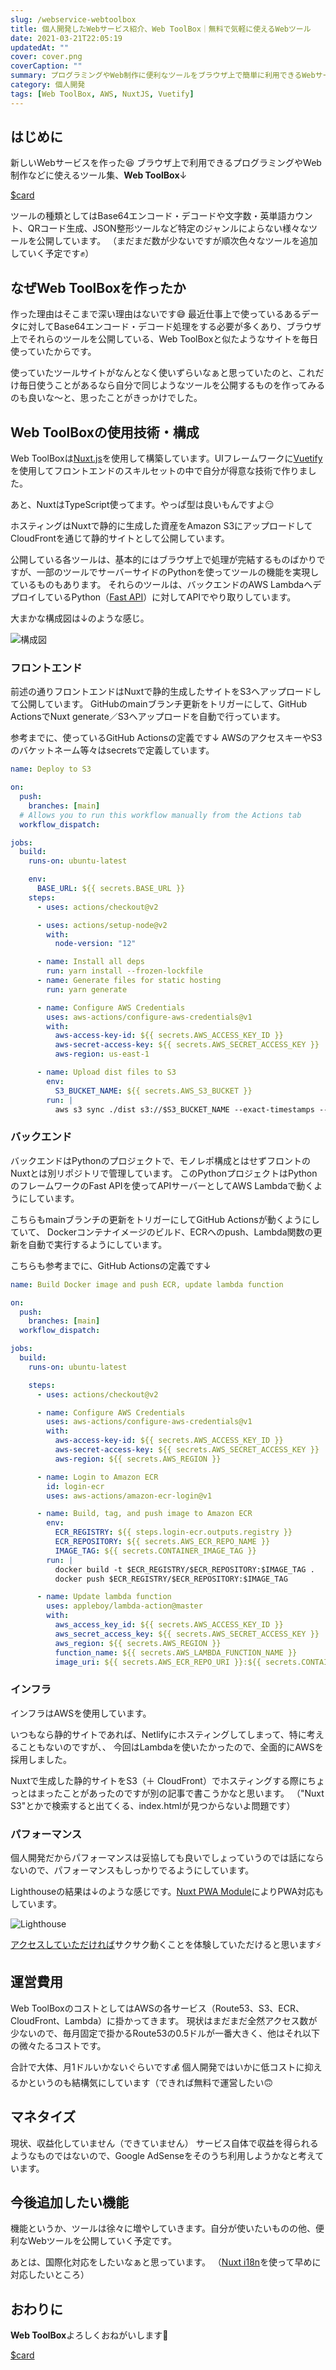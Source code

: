 ```yaml
---
slug: /webservice-webtoolbox
title: 個人開発したWebサービス紹介、Web ToolBox｜無料で気軽に使えるWebツール
date: 2021-03-21T22:05:19
updatedAt: ""
cover: cover.png
coverCaption: ""
summary: プログラミングやWeb制作に便利なツールをブラウザ上で簡単に利用できるWebサービスを作りました😆
category: 個人開発
tags: [Web ToolBox, AWS, NuxtJS, Vuetify]
---
```


## はじめに

新しいWebサービスを作った😆
ブラウザ上で利用できるプログラミングやWeb制作などに使えるツール集、**Web ToolBox**↓

[$card](https://web-toolbox.dev/)

ツールの種類としてはBase64エンコード・デコードや文字数・英単語カウント、QRコード生成、JSON整形ツールなど特定のジャンルによらない様々なツールを公開しています。
（まだまだ数が少ないですが順次色々なツールを追加していく予定です✊）

## なぜWeb ToolBoxを作ったか

作った理由はそこまで深い理由はないです😅
最近仕事上で使っているあるデータに対してBase64エンコード・デコード処理をする必要が多くあり、ブラウザ上でそれらのツールを公開している、Web ToolBoxと似たようなサイトを毎日使っていたからです。

使っていたツールサイトがなんとなく使いずらいなぁと思っていたのと、これだけ毎日使うことがあるなら自分で同じようなツールを公開するものを作ってみるのも良いな～と、思ったことがきっかけでした。

## Web ToolBoxの使用技術・構成

Web ToolBoxは[Nuxt.js](https://ja.nuxtjs.org/)を使用して構築しています。UIフレームワークに[Vuetify](https://vuetifyjs.com/ja/)を使用してフロントエンドのスキルセットの中で自分が得意な技術で作りました。

あと、NuxtはTypeScript使ってます。やっぱ型は良いもんですよ😏

ホスティングはNuxtで静的に生成した資産をAmazon S3にアップロードしてCloudFrontを通じて静的サイトとして公開しています。

公開している各ツールは、基本的にはブラウザ上で処理が完結するものばかりですが、一部のツールでサーバーサイドのPythonを使ってツールの機能を実現しているものもあります。
それらのツールは、バックエンドのAWS LambdaへデプロイしているPython（[Fast API](https://fastapi.tiangolo.com/ja/)）に対してAPIでやり取りしています。

大まかな構成図は↓のような感じ。

![構成図](./infra.png)

### フロントエンド

前述の通りフロントエンドはNuxtで静的生成したサイトをS3へアップロードして公開しています。
GitHubのmainブランチ更新をトリガーにして、GitHub ActionsでNuxt generate／S3へアップロードを自動で行っています。

参考までに、使っているGitHub Actionsの定義です↓
AWSのアクセスキーやS3のバケットネーム等々はsecretsで定義しています。

```yaml:title=.github/workflows/deploy.yml
name: Deploy to S3

on:
  push:
    branches: [main]
  # Allows you to run this workflow manually from the Actions tab
  workflow_dispatch:

jobs:
  build:
    runs-on: ubuntu-latest

    env:
      BASE_URL: ${{ secrets.BASE_URL }}
    steps:
      - uses: actions/checkout@v2

      - uses: actions/setup-node@v2
        with:
          node-version: "12"

      - name: Install all deps
        run: yarn install --frozen-lockfile
      - name: Generate files for static hosting
        run: yarn generate

      - name: Configure AWS Credentials
        uses: aws-actions/configure-aws-credentials@v1
        with:
          aws-access-key-id: ${{ secrets.AWS_ACCESS_KEY_ID }}
          aws-secret-access-key: ${{ secrets.AWS_SECRET_ACCESS_KEY }}
          aws-region: us-east-1

      - name: Upload dist files to S3
        env:
          S3_BUCKET_NAME: ${{ secrets.AWS_S3_BUCKET }}
        run: |
          aws s3 sync ./dist s3://$S3_BUCKET_NAME --exact-timestamps --delete

```

### バックエンド

バックエンドはPythonのプロジェクトで、モノレポ構成とはせずフロントのNuxtとは別リポジトリで管理しています。
このPythonプロジェクトはPythonのフレームワークのFast APIを使ってAPIサーバーとしてAWS Lambdaで動くようにしています。

こちらもmainブランチの更新をトリガーにしてGitHub Actionsが動くようにしていて、
Dockerコンテナイメージのビルド、ECRへのpush、Lambda関数の更新を自動で実行するようにしています。

こちらも参考までに、GitHub Actionsの定義です↓

```yaml:title=.github/workflows/deploy.yml
name: Build Docker image and push ECR, update lambda function

on:
  push:
    branches: [main]
  workflow_dispatch:

jobs:
  build:
    runs-on: ubuntu-latest

    steps:
      - uses: actions/checkout@v2

      - name: Configure AWS Credentials
        uses: aws-actions/configure-aws-credentials@v1
        with:
          aws-access-key-id: ${{ secrets.AWS_ACCESS_KEY_ID }}
          aws-secret-access-key: ${{ secrets.AWS_SECRET_ACCESS_KEY }}
          aws-region: ${{ secrets.AWS_REGION }}

      - name: Login to Amazon ECR
        id: login-ecr
        uses: aws-actions/amazon-ecr-login@v1

      - name: Build, tag, and push image to Amazon ECR
        env:
          ECR_REGISTRY: ${{ steps.login-ecr.outputs.registry }}
          ECR_REPOSITORY: ${{ secrets.AWS_ECR_REPO_NAME }}
          IMAGE_TAG: ${{ secrets.CONTAINER_IMAGE_TAG }}
        run: |
          docker build -t $ECR_REGISTRY/$ECR_REPOSITORY:$IMAGE_TAG .
          docker push $ECR_REGISTRY/$ECR_REPOSITORY:$IMAGE_TAG

      - name: Update lambda function
        uses: appleboy/lambda-action@master
        with:
          aws_access_key_id: ${{ secrets.AWS_ACCESS_KEY_ID }}
          aws_secret_access_key: ${{ secrets.AWS_SECRET_ACCESS_KEY }}
          aws_region: ${{ secrets.AWS_REGION }}
          function_name: ${{ secrets.AWS_LAMBDA_FUNCTION_NAME }}
          image_uri: ${{ secrets.AWS_ECR_REPO_URI }}:${{ secrets.CONTAINER_IMAGE_TAG }}
```

### インフラ

インフラはAWSを使用しています。

いつもなら静的サイトであれば、Netlifyにホスティングしてしまって、特に考えることもないのですが、、
今回はLambdaを使いたかったので、全面的にAWSを採用しました。

Nuxtで生成した静的サイトをS3（＋ CloudFront）でホスティングする際にちょっとはまったことがあったのですが別の記事で書こうかなと思います。
（"Nuxt S3"とかで検索すると出てくる、index.htmlが見つからないよ問題です）

### パフォーマンス

個人開発だからパフォーマンスは妥協しても良いでしょっていうのでは話にならないので、パフォーマンスもしっかりでるようにしています。

Lighthouseの結果は↓のような感じです。[Nuxt PWA Module](https://pwa.nuxtjs.org/)によりPWA対応もしています。

![Lighthouse](./lighthouse.png)

[アクセスしていただければ](https://web-toolbox.dev/)サクサク動くことを体験していただけると思います⚡

## 運営費用

Web ToolBoxのコストとしてはAWSの各サービス（Route53、S3、ECR、CloudFront、Lambda）に掛かってきます。
現状はまだまだ全然アクセス数が少ないので、毎月固定で掛かるRoute53の0.5ドルが一番大きく、他はそれ以下の微々たるコストです。

合計で大体、月1ドルいかないぐらいです💰
個人開発ではいかに低コストに抑えるかというのも結構気にしています（できれば無料で運営したい🙃

## マネタイズ

現状、収益化していません（できていません）
サービス自体で収益を得られるようなものではないので、Google AdSenseをそのうち利用しようかなと考えています。

## 今後追加したい機能

機能というか、ツールは徐々に増やしていきます。自分が使いたいものの他、便利なWebツールを公開していく予定です。

あとは、国際化対応をしたいなぁと思っています。
（[Nuxt i18n](https://i18n.nuxtjs.org/)を使って早めに対応したいところ）

## おわりに

**Web ToolBox**よろしくおねがいします👋

[$card](https://web-toolbox.dev/)
